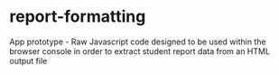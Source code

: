 # report-formatting
App prototype - Raw Javascript code designed to be used within the browser console in order to extract student report data from an HTML output file
